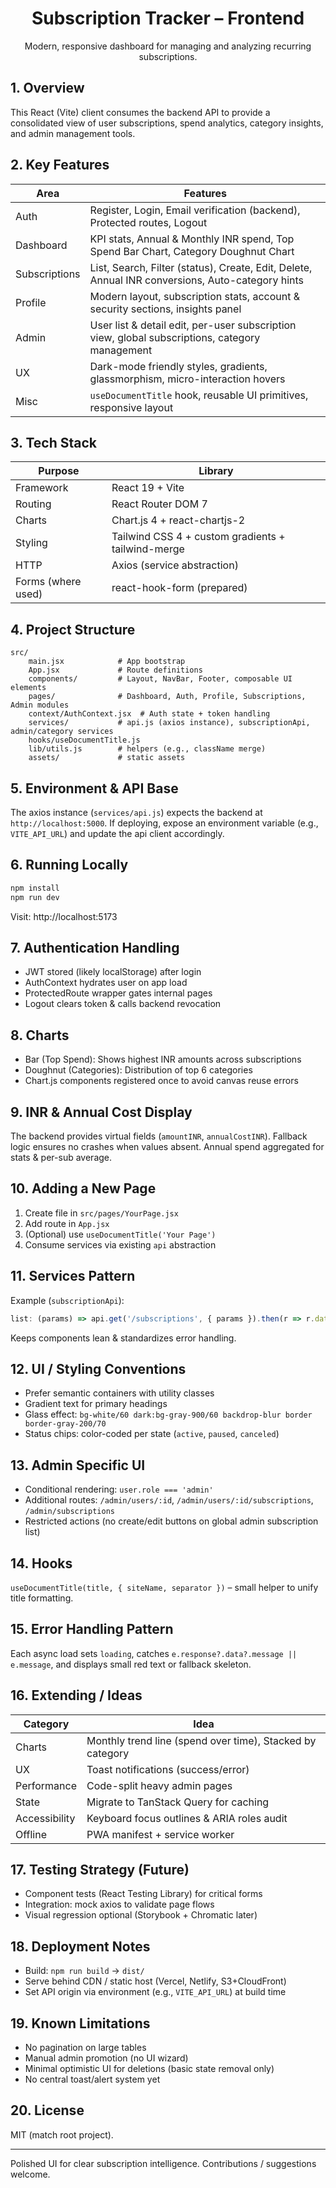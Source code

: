 <div align="center">

# Subscription Tracker – Frontend
Modern, responsive dashboard for managing and analyzing recurring subscriptions.

</div>

## 1. Overview
This React (Vite) client consumes the backend API to provide a consolidated view of user subscriptions, spend analytics, category insights, and admin management tools.

## 2. Key Features
| Area | Features |
|------|----------|
| Auth | Register, Login, Email verification (backend), Protected routes, Logout |
| Dashboard | KPI stats, Annual & Monthly INR spend, Top Spend Bar Chart, Category Doughnut Chart |
| Subscriptions | List, Search, Filter (status), Create, Edit, Delete, Annual INR conversions, Auto-category hints |
| Profile | Modern layout, subscription stats, account & security sections, insights panel |
| Admin | User list & detail edit, per-user subscription view, global subscriptions, category management |
| UX | Dark-mode friendly styles, gradients, glassmorphism, micro-interaction hovers |
| Misc | `useDocumentTitle` hook, reusable UI primitives, responsive layout |

## 3. Tech Stack
| Purpose | Library |
|---------|---------|
| Framework | React 19 + Vite |
| Routing | React Router DOM 7 |
| Charts | Chart.js 4 + react-chartjs-2 |
| Styling | Tailwind CSS 4 + custom gradients + tailwind-merge |
| HTTP | Axios (service abstraction) |
| Forms (where used) | react-hook-form (prepared) |

## 4. Project Structure
```
src/
	main.jsx            # App bootstrap
	App.jsx             # Route definitions
	components/         # Layout, NavBar, Footer, composable UI elements
	pages/              # Dashboard, Auth, Profile, Subscriptions, Admin modules
	context/AuthContext.jsx  # Auth state + token handling
	services/           # api.js (axios instance), subscriptionApi, admin/category services
	hooks/useDocumentTitle.js
	lib/utils.js        # helpers (e.g., className merge)
	assets/             # static assets
```

## 5. Environment & API Base
The axios instance (`services/api.js`) expects the backend at `http://localhost:5000`. If deploying, expose an environment variable (e.g., `VITE_API_URL`) and update the api client accordingly.

## 6. Running Locally
```bash
npm install
npm run dev
```
Visit: http://localhost:5173

## 7. Authentication Handling
- JWT stored (likely localStorage) after login
- AuthContext hydrates user on app load
- ProtectedRoute wrapper gates internal pages
- Logout clears token & calls backend revocation

## 8. Charts
- Bar (Top Spend): Shows highest INR amounts across subscriptions
- Doughnut (Categories): Distribution of top 6 categories
- Chart.js components registered once to avoid canvas reuse errors

## 9. INR & Annual Cost Display
The backend provides virtual fields (`amountINR`, `annualCostINR`). Fallback logic ensures no crashes when values absent. Annual spend aggregated for stats & per-sub average.

## 10. Adding a New Page
1. Create file in `src/pages/YourPage.jsx`
2. Add route in `App.jsx`
3. (Optional) use `useDocumentTitle('Your Page')`
4. Consume services via existing `api` abstraction

## 11. Services Pattern
Example (`subscriptionApi`):
```js
list: (params) => api.get('/subscriptions', { params }).then(r => r.data)
```
Keeps components lean & standardizes error handling.

## 12. UI / Styling Conventions
- Prefer semantic containers with utility classes
- Gradient text for primary headings
- Glass effect: `bg-white/60 dark:bg-gray-900/60 backdrop-blur border border-gray-200/70`
- Status chips: color-coded per state (`active`, `paused`, `canceled`)

## 13. Admin Specific UI
- Conditional rendering: `user.role === 'admin'`
- Additional routes: `/admin/users/:id`, `/admin/users/:id/subscriptions`, `/admin/subscriptions`
- Restricted actions (no create/edit buttons on global admin subscription list)

## 14. Hooks
`useDocumentTitle(title, { siteName, separator })` – small helper to unify title formatting.

## 15. Error Handling Pattern
Each async load sets `loading`, catches `e.response?.data?.message || e.message`, and displays small red text or fallback skeleton.

## 16. Extending / Ideas
| Category | Idea |
|----------|------|
| Charts | Monthly trend line (spend over time), Stacked by category |
| UX | Toast notifications (success/error) |
| Performance | Code-split heavy admin pages |
| State | Migrate to TanStack Query for caching |
| Accessibility | Keyboard focus outlines & ARIA roles audit |
| Offline | PWA manifest + service worker |

## 17. Testing Strategy (Future)
- Component tests (React Testing Library) for critical forms
- Integration: mock axios to validate page flows
- Visual regression optional (Storybook + Chromatic later)

## 18. Deployment Notes
- Build: `npm run build` → `dist/`
- Serve behind CDN / static host (Vercel, Netlify, S3+CloudFront)
- Set API origin via environment (e.g., `VITE_API_URL`) at build time

## 19. Known Limitations
- No pagination on large tables
- Manual admin promotion (no UI wizard)
- Minimal optimistic UI for deletions (basic state removal only)
- No central toast/alert system yet

## 20. License
MIT (match root project).

---
Polished UI for clear subscription intelligence. Contributions / suggestions welcome.
